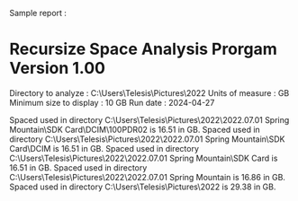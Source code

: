 Sample report :

Recursize Space Analysis Prorgam Version 1.00
=============================================
Directory to analyze : C:\Users\Telesis\Pictures\2022
Units of measure : GB
Minimum size to display : 10 GB
Run date :  2024-04-27

Spaced used in directory C:\Users\Telesis\Pictures\2022\2022.07.01 Spring Mountain\SDK Card\DCIM\100PDR02 is 16.51 in GB.
Spaced used in directory C:\Users\Telesis\Pictures\2022\2022.07.01 Spring Mountain\SDK Card\DCIM is 16.51 in GB.
Spaced used in directory C:\Users\Telesis\Pictures\2022\2022.07.01 Spring Mountain\SDK Card is 16.51 in GB.
Spaced used in directory C:\Users\Telesis\Pictures\2022\2022.07.01 Spring Mountain is 16.86 in GB.
Spaced used in directory C:\Users\Telesis\Pictures\2022 is 29.38 in GB.
